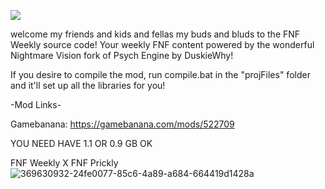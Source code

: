 ![](https://github.com/OrbyyOrbinaut/FNF-Weekly-Public/blob/main/projFiles/FNF%20Weekly%20Logo.png)

welcome my friends and kids and fellas my buds and bluds to the FNF Weekly source code!
Your weekly FNF content powered by the wonderful Nightmare Vision fork of Psych Engine by DuskieWhy!

If you desire to compile the mod, run compile.bat in the "projFiles" folder and it'll
set up all the libraries for you!

-Mod Links-

Gamebanana: https://gamebanana.com/mods/522709

YOU NEED HAVE 1.1 OR 0.9 GB OK




















FNF Weekly X FNF Prickly
![369630932-24fe0077-85c6-4a89-a684-664419d1428a](https://github.com/user-attachments/assets/3c0beab8-bd8e-48fa-b590-3fab1e0a4e51)


